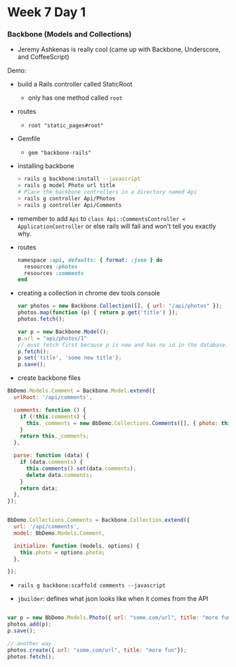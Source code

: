 # Week 7 Day 1

### Backbone (Models and Collections)

- Jeremy Ashkenas is really cool (came up with Backbone, Underscore, and CoffeeScript)

Demo:
- build a Rails controller called StaticRoot
  - only has one method called `root`
- routes
  - `root "static_pages#root"`
- Gemfile
  - `gem "backbone-rails"`
- installing backbone

  ```sh
  > rails g backbone:install --javascript
  > rails g model Photo url title
  # Place the backbone controllers in a directory named Api
  > rails g controller Api/Photos
  > rails g controller Api/Comments
  ```
- remember to add `Api` to `class Api::CommentsController < ApplicationController` or else rails will fail and won't tell you exactly why.

- routes
  ```rb
  namespace :api, defaults: { format: :json } do
    resources :photos
    resources :comments
  end
  ```

- creating a collection in chrome dev tools console

  ```js
  var photos = new Backbone.Collection([], { url: "/api/photos" });
  photos.map(function (p) { return p.get('title') });
  photos.fetch();

  var p = new Backbone.Model();
  p.url = "api/photos/1"
  // must fetch first because p is new and has no id in the database.
  p.fetch();
  p.set('title', 'some new title');
  p.save();
  ```
- create backbone files

```js
BbDemo.Models.Comment = Backbone.Model.extend({
  urlRoot: '/api/comments',

  comments: function () {
    if (!this.comments) {
      this._comments = new BbDemo.Collections.Comments([], { photo: this });
    }
    return this._comments;
  },

  parse: function (data) {
    if (data.comments) {
      this.comments().set(data.comments);
      delete data.comments;
    }
    return data;
  },
});


BbDemo.Collections.Comments = Backbone.Collection.extend({
  url: '/api/comments',
  model: BbDemo.Models.Comment,

  initialize: function (models, options) {
    this.photo = options.photo;
  },

});
```

- `rails g backbone:scaffold comments --javascript`

- `jbuilder`: defines what json looks like when it comes from the API


```js

var p = new BbDemo.Models.Photo({ url: "some.com/url", title: "more fun"});
photos.add(p);
p.save();

// another way
photos.create({ url: "some.com/url", title: "more fun"});
photos.fetch();
```

